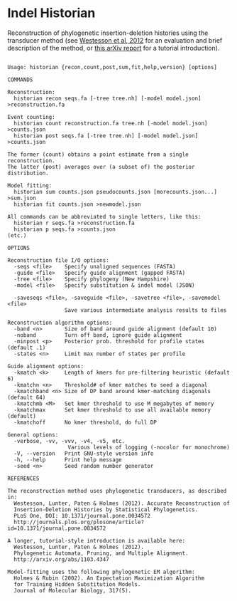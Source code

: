# Indel Historian
Reconstruction of phylogenetic insertion-deletion histories using the transducer method
(see [Westesson et al, 2012](http://journals.plos.org/plosone/article?id=10.1371/journal.pone.0034572) for an evaluation and brief description of the method, or [this arXiv report](http://arxiv.org/abs/1103.4347) for a tutorial introduction).

<pre><code>
Usage: historian {recon,count,post,sum,fit,help,version} [options]

COMMANDS

Reconstruction:
  historian recon seqs.fa [-tree tree.nh] [-model model.json] &gt;reconstruction.fa

Event counting:
  historian count reconstruction.fa tree.nh [-model model.json] &gt;counts.json
  historian post seqs.fa [-tree tree.nh] [-model model.json] &gt;counts.json

The former (count) obtains a point estimate from a single reconstruction.
The latter (post) averages over (a subset of) the posterior distribution.

Model fitting:
  historian sum counts.json pseudocounts.json [morecounts.json...] &gt;sum.json
  historian fit counts.json &gt;newmodel.json

All commands can be abbreviated to single letters, like this:
  historian r seqs.fa &gt;reconstruction.fa
  historian p seqs.fa &gt;counts.json
(etc.)

OPTIONS

Reconstruction file I/O options:
  -seqs &lt;file&gt;    Specify unaligned sequences (FASTA)
  -guide &lt;file&gt;   Specify guide alignment (gapped FASTA)
  -tree &lt;file&gt;    Specify phylogeny (New Hampshire)
  -model &lt;file&gt;   Specify substitution & indel model (JSON)

  -saveseqs &lt;file&gt;, -saveguide &lt;file&gt;, -savetree &lt;file&gt;, -savemodel &lt;file&gt;
                  Save various intermediate analysis results to files

Reconstruction algorithm options:
  -band &lt;n&gt;       Size of band around guide alignment (default 10)
  -noband         Turn off band, ignore guide alignment
  -minpost &lt;p&gt;    Posterior prob. threshold for profile states (default .1)
  -states &lt;n&gt;     Limit max number of states per profile

Guide alignment options:
  -kmatch &lt;k&gt;     Length of kmers for pre-filtering heuristic (default 6)
  -kmatchn &lt;n&gt;    Threshold# of kmer matches to seed a diagonal
  -kmatchband &lt;n&gt; Size of DP band around kmer-matching diagonals (default 64)
  -kmatchmb &lt;M&gt;   Set kmer threshold to use M megabytes of memory
  -kmatchmax      Set kmer threshold to use all available memory (default)
  -kmatchoff      No kmer threshold, do full DP

General options:
  -verbose, -vv, -vvv, -v4, -v5, etc.
                   Various levels of logging (-nocolor for monochrome)
  -V, --version   Print GNU-style version info
  -h, --help      Print help message
  -seed &lt;n&gt;       Seed random number generator

REFERENCES

The reconstruction method uses phylogenetic transducers, as described in:
  Westesson, Lunter, Paten & Holmes (2012). Accurate Reconstruction of
  Insertion-Deletion Histories by Statistical Phylogenetics.
  PLoS One, DOI: 10.1371/journal.pone.0034572
  http://journals.plos.org/plosone/article?id=10.1371/journal.pone.0034572

A longer, tutorial-style introduction is available here:
  Westesson, Lunter, Paten & Holmes (2012).
  Phylogenetic Automata, Pruning, and Multiple Alignment.
  http://arxiv.org/abs/1103.4347

Model-fitting uses the following phylogenetic EM algorithm:
  Holmes & Rubin (2002). An Expectation Maximization Algorithm
  for Training Hidden Substitution Models.
  Journal of Molecular Biology, 317(5).

</code></pre>
